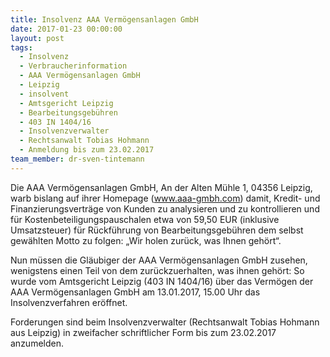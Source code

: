 ```yaml
---
title: Insolvenz AAA Vermögensanlagen GmbH
date: 2017-01-23 00:00:00
layout: post
tags:
  - Insolvenz
  - Verbraucherinformation
  - AAA Vermögensanlagen GmbH
  - Leipzig
  - insolvent
  - Amtsgericht Leipzig
  - Bearbeitungsgebühren
  - 403 IN 1404/16
  - Insolvenzverwalter
  - Rechtsanwalt Tobias Hohmann
  - Anmeldung bis zum 23.02.2017
team_member: dr-sven-tintemann
---
```



Die AAA Vermögensanlagen GmbH, An der Alten Mühle 1, 04356 Leipzig, warb bislang auf ihrer Homepage (www.aaa-gmbh.com) damit, Kredit- und Finanzierungsverträge von Kunden zu analysieren und zu kontrollieren und für Kostenbeteiligungspauschalen etwa von 59,50 EUR (inklusive Umsatzsteuer) für Rückführung von Bearbeitungsgebühren dem selbst gewählten Motto zu folgen: „Wir holen zurück, was Ihnen gehört“.

Nun müssen die Gläubiger der AAA Vermögensanlagen GmbH zusehen, wenigstens einen Teil von dem zurückzuerhalten, was ihnen gehört: So wurde vom Amtsgericht Leipzig (403 IN 1404/16) über das Vermögen der AAA Vermögensanlagen GmbH am 13.01.2017, 15.00 Uhr das Insolvenzverfahren eröffnet.

Forderungen sind beim Insolvenzverwalter (Rechtsanwalt Tobias Hohmann aus Leipzig) in zweifacher schriftlicher Form bis zum 23.02.2017 anzumelden.